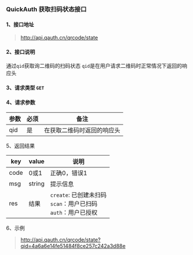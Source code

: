 ### QuickAuth 获取扫码状态接口

#### 1、接口地址

> http://api.qauth.cn/qrcode/state

#### 2、接口说明 

通过`qid`获取询二维码的扫码状态
`qid`是在用户请求二维码时正常情况下返回的响应头

#### 3、请求类型 `GET`

#### 4、请求参数

|参数|必须|备注|
|--|--|--|
|qid|是|在获取二维码时返回的响应头|

5、返回结果

|key|value|说明|
|--|--|--|
|code|0或1|正确0，错误1|
|msg|string|提示信息|
|res|结果|`create`: 已创建未扫码<br/>`scan`：用户已扫码<br/>`auth`：用户已授权|

6、示例

> http://api.qauth.cn/qrcode/state?qid=4a6a6e14fe51484f8ce257c242a3d88e
